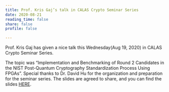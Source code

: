 ```yaml
---
title: Prof. Kris Gaj’s talk in CALAS Crypto Seminar Series
date: 2020-08-21
reading_time: false
share: false
profile: false

---
```

Prof. Kris Gaj has given a nice talk this Wednesday(Aug 19, 2020) in CALAS Crypto Seminar Series.
<!--more-->

The topic was “Implementation and Benchmarking of Round 2 Candidates in the NIST Post-Quantum Cryptography Standardization Process Using FPGAs”. Special thanks to Dr. David Hu for the organization and preparation for the seminar series. The slides are agreed to share, and you can find the slides [HERE](document.pdf).